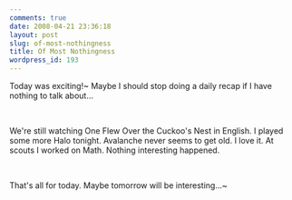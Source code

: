 ```yaml
---
comments: true
date: 2008-04-21 23:36:18
layout: post
slug: of-most-nothingness
title: Of Most Nothingness
wordpress_id: 193
---
```


Today was exciting!~ Maybe I should stop doing a daily recap if I have nothing to talk about...




 




We're still watching One Flew Over the Cuckoo's Nest in English. I played some more Halo tonight. Avalanche never seems to get old. I love it. At scouts I worked on Math. Nothing interesting happened.




 




That's all for today. Maybe tomorrow will be interesting...~
